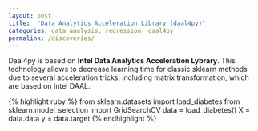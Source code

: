 ```yaml
---
layout: post
title:  "Data Analytics Acceleration Library (daal4py)"
categories: data_analysis, regression, daal4py
permalink: /discoveries/
---
```


Daal4py is based on **Intel Data Analytics Acceleration Lybrary**. This technology allows to decrease learning time for classic sklearn methods due to several acceleration tricks, including matrix transformation, which are based on Intel DAAL.

{% highlight ruby %}
    from sklearn.datasets import load_diabetes
    from sklearn.model_selection import GridSearchCV
    data = load_diabetes()
    X = data.data
    y = data.target
{% endhighlight %}



